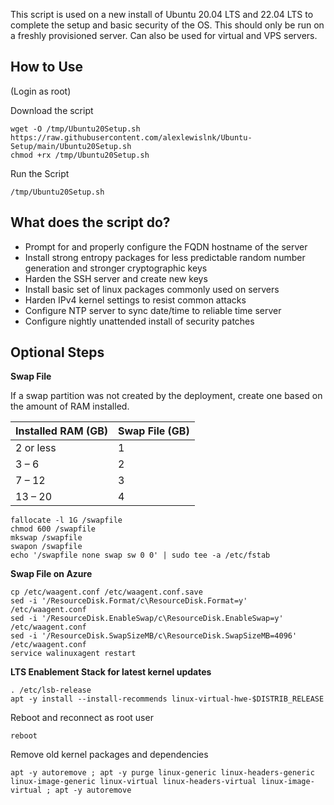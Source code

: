 This script is used on a new install of Ubuntu 20.04 LTS and 22.04 LTS to complete the setup and basic security of the OS. 
This should only be run on a freshly provisioned server. Can also be used for virtual and VPS servers.

## How to Use
(Login as root)

Download the script
```
wget -O /tmp/Ubuntu20Setup.sh https://raw.githubusercontent.com/alexlewislnk/Ubuntu-Setup/main/Ubuntu20Setup.sh
chmod +rx /tmp/Ubuntu20Setup.sh
```

Run the Script
```
/tmp/Ubuntu20Setup.sh
```

## What does the script do?
- Prompt for and properly configure the FQDN hostname of the server
- Install strong entropy packages for less predictable random number generation and stronger cryptographic keys
- Harden the SSH server and create new keys
- Install basic set of linux packages commonly used on servers
- Harden IPv4 kernel settings to resist common attacks
- Configure NTP server to sync date/time to reliable time server
- Configure nightly unattended install of security patches


## Optional Steps

**Swap File**

If a swap partition was not created by the deployment, create one based on the amount of RAM installed.

|Installed RAM (GB)|Swap File (GB)|
|---|---|
|2 or less|1|
|3 – 6|2|
|7 – 12|3|
|13 – 20|4|
 
```
fallocate -l 1G /swapfile
chmod 600 /swapfile
mkswap /swapfile
swapon /swapfile
echo '/swapfile none swap sw 0 0' | sudo tee -a /etc/fstab
```

**Swap File on Azure**
```
cp /etc/waagent.conf /etc/waagent.conf.save
sed -i '/ResourceDisk.Format/c\ResourceDisk.Format=y' /etc/waagent.conf
sed -i '/ResourceDisk.EnableSwap/c\ResourceDisk.EnableSwap=y' /etc/waagent.conf
sed -i '/ResourceDisk.SwapSizeMB/c\ResourceDisk.SwapSizeMB=4096' /etc/waagent.conf
service walinuxagent restart
```

**LTS Enablement Stack for latest kernel updates**
```
. /etc/lsb-release
apt -y install --install-recommends linux-virtual-hwe-$DISTRIB_RELEASE
```

Reboot and reconnect as root user
```
reboot
```

Remove old kernel packages and dependencies
```
apt -y autoremove ; apt -y purge linux-generic linux-headers-generic linux-image-generic linux-virtual linux-headers-virtual linux-image-virtual ; apt -y autoremove
```
